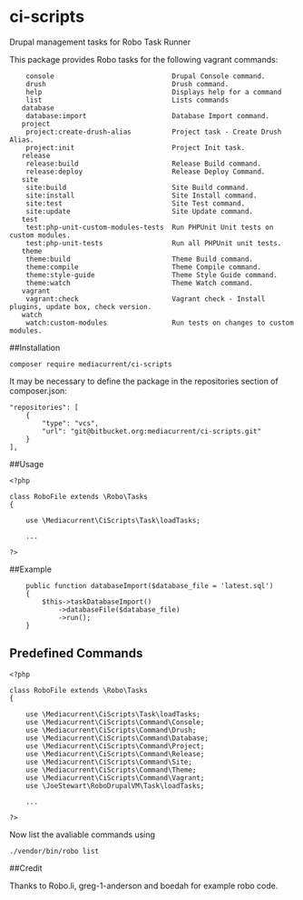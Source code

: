 # ci-scripts
Drupal management tasks for Robo Task Runner

This package provides Robo tasks for the following vagrant commands:

        console                             Drupal Console command.
        drush                               Drush command.
        help                                Displays help for a command
        list                                Lists commands
       database
        database:import                     Database Import command.
       project
        project:create-drush-alias          Project task - Create Drush Alias.
        project:init                        Project Init task.
       release
        release:build                       Release Build command.
        release:deploy                      Release Deploy Command.
       site
        site:build                          Site Build command.
        site:install                        Site Install command.
        site:test                           Site Test command.
        site:update                         Site Update command.
       test
        test:php-unit-custom-modules-tests  Run PHPUnit Unit tests on custom modules.
        test:php-unit-tests                 Run all PHPUnit unit tests.
       theme
        theme:build                         Theme Build command.
        theme:compile                       Theme Compile command.
        theme:style-guide                   Theme Style Guide command.
        theme:watch                         Theme Watch command.
       vagrant
        vagrant:check                       Vagrant check - Install plugins, update box, check version.
       watch
        watch:custom-modules                Run tests on changes to custom modules.



##Installation

```
composer require mediacurrent/ci-scripts
```

It may be necessary to define the package in the repositories section of composer.json:

```
"repositories": [
    {
        "type": "vcs",
        "url": "git@bitbucket.org:mediacurrent/ci-scripts.git"
    }
],
```
##Usage

```
<?php

class RoboFile extends \Robo\Tasks
{

    use \Mediacurrent\CiScripts\Task\loadTasks;

    ...

?>
```

##Example


```
    public function databaseImport($database_file = 'latest.sql')
    {
        $this->taskDatabaseImport()
            ->databaseFile($database_file)
            ->run();
    }
```
## Predefined Commands

```
<?php

class RoboFile extends \Robo\Tasks
{

    use \Mediacurrent\CiScripts\Task\loadTasks;
    use \Mediacurrent\CiScripts\Command\Console;
    use \Mediacurrent\CiScripts\Command\Drush;
    use \Mediacurrent\CiScripts\Command\Database;
    use \Mediacurrent\CiScripts\Command\Project;
    use \Mediacurrent\CiScripts\Command\Release;
    use \Mediacurrent\CiScripts\Command\Site;
    use \Mediacurrent\CiScripts\Command\Theme;
    use \Mediacurrent\CiScripts\Command\Vagrant;
    use \JoeStewart\RoboDrupalVM\Task\loadTasks;

    ...

?>
```

Now list the avaliable commands using
```
./vendor/bin/robo list
```


##Credit

Thanks to Robo.li, greg-1-anderson and boedah for example robo code.

